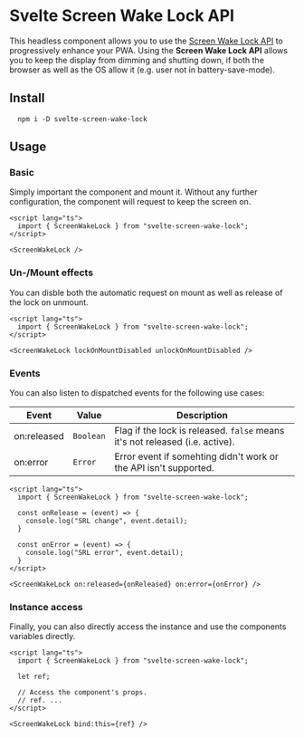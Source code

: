 # Svelte Screen Wake Lock API

This headless component allows you to use the [Screen Wake Lock API](https://web.dev/wake-lock/) to progressively enhance your PWA. Using the **Screen Wake Lock API** allows you to keep the display from dimming and shutting down, if both the browser as well as the OS allow it (e.g. user not in battery-save-mode).

## Install

```text
  npm i -D svelte-screen-wake-lock
```

## Usage

### Basic

Simply important the component and mount it. Without any further configuration, the component will request to keep the screen on.

```svelte
<script lang="ts">
  import { ScreenWakeLock } from "svelte-screen-wake-lock";
</script>

<ScreenWakeLock />
```

### Un-/Mount effects

You can disble both the automatic request on mount as well as release of the lock on unmount.

```svelte
<script lang="ts">
  import { ScreenWakeLock } from "svelte-screen-wake-lock";
</script>

<ScreenWakeLock lockOnMountDisabled unlockOnMountDisabled />
```

### Events

You can also listen to dispatched events for the following use cases:

| Event | Value | Description |
| --- | --- | --- |
| on:released | `Boolean` | Flag if the lock is released. `false` means it's not released (i.e. active). |
| on:error | `Error` | Error event if somehting didn't work or the API isn't supported. |

```svelte
<script lang="ts">
  import { ScreenWakeLock } from "svelte-screen-wake-lock";

  const onRelease = (event) => {
    console.log("SRL change", event.detail);
  }

  const onError = (event) => {
    console.log("SRL error", event.detail);
  }
</script>

<ScreenWakeLock on:released={onReleased} on:error={onError} />
```

### Instance access

Finally, you can also directly access the instance and use the components variables directly.

```svelte
<script lang="ts">
  import { ScreenWakeLock } from "svelte-screen-wake-lock";

  let ref;

  // Access the component's props.
  // ref. ...
</script>

<ScreenWakeLock bind:this={ref} />
```
